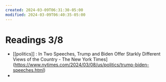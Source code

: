 ```yaml
---
created: 2024-03-09T06:31:30-05:00
modified: 2024-03-09T06:40:35-05:00
---
```


# Readings 3/8

- [[politics]] : In Two Speeches, Trump and Biden Offer Starkly Different Views of the Country - The New York Times](https://www.nytimes.com/2024/03/08/us/politics/trump-biden-speeches.html)
-
